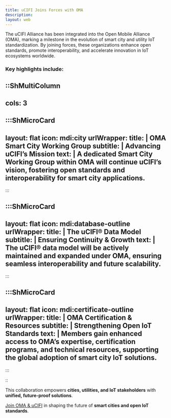 ```yaml
---
title: uCIFI Joins Forces with OMA
description:
layout: web
---
```


The uCIFI Alliance has been integrated into the Open Mobile Alliance (OMA), marking a milestone in the evolution of smart city and utility IoT standardization. By joining forces, these organizations enhance open standards, promote interoperability, and accelerate innovation in IoT ecosystems worldwide.

### Key highlights include:

::ShMultiColumn
---
cols: 3
---

:::ShMicroCard
---
layout: flat
icon: mdi:city
urlWrapper: 
title: |
    OMA Smart City Working Group
subtitle: |
    Advancing uCIFI’s Mission
text: |
    A dedicated **Smart City Working Group** within OMA will continue **uCIFI’s vision**, fostering open standards and interoperability for smart city applications.
---
:::

:::ShMicroCard
---
layout: flat
icon: mdi:database-outline
urlWrapper: 
title: |
    The uCIFI® Data Model
subtitle: |
    Ensuring Continuity & Growth
text: |
    The **uCIFI® data model** will be actively maintained and expanded under OMA, ensuring **seamless interoperability and future scalability**.
---
:::

:::ShMicroCard
---
layout: flat
icon: mdi:certificate-outline
urlWrapper: 
title: |
    OMA Certification & Resources
subtitle: |
    Strengthening Open IoT Standards
text: |
    Members gain **enhanced access to OMA’s expertise, certification programs, and technical resources**, supporting the global adoption of **smart city IoT solutions**.
---
:::

::

This collaboration empowers **cities, utilities, and IoT stakeholders** with **unified, future-proof solutions**.  

[Join OMA & uCIFI](/join) in shaping the future of **smart cities and open IoT standards**.